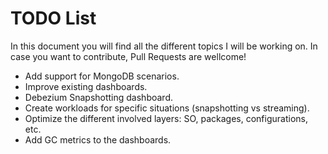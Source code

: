 # TODO List 

In this document you will find all the different topics I will be working on. In case you want to contribute, Pull Requests are wellcome! 

* Add support for MongoDB scenarios.
* Improve existing dashboards.
* Debezium Snapshotting dashboard.
* Create workloads for specific situations (snapshotting vs streaming).
* Optimize the different involved layers: SO, packages, configurations, etc.
* Add GC metrics to the dashboards.
